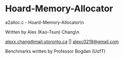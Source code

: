 # Hoard-Memory-Allocator

a2alloc.c - Hoard-Memory-Allocator\n

Written by Alex (Kao-Tsun) Chang\n

alexx.chang@mail.utoronto.ca || alexc0219@gmail.com

Benchmarks written by Professor Bogdan (UofT)
